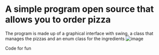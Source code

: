 # A simple program open source that allows you to order pizza
The program is made up of a graphical interface with swing, a class that manages the pizzas and an enum class for the ingredients
![image](https://user-images.githubusercontent.com/77715333/236303810-dd24a14c-92c6-4a81-9801-d641967e8624.png "Graphical User Interface")

Code for fun
